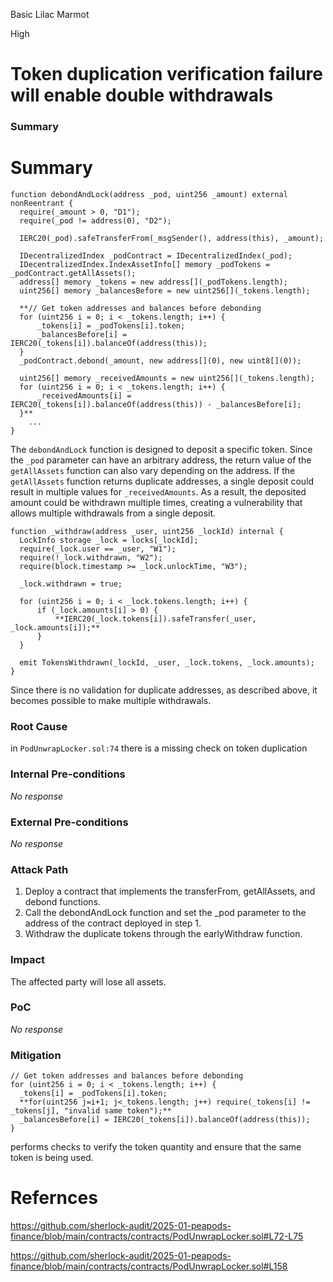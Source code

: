 Basic Lilac Marmot

High

# Token duplication verification failure will enable double withdrawals

### Summary

# Summary

```solidity
function debondAndLock(address _pod, uint256 _amount) external nonReentrant {
  require(_amount > 0, "D1");
  require(_pod != address(0), "D2");
	
  IERC20(_pod).safeTransferFrom(_msgSender(), address(this), _amount);

  IDecentralizedIndex _podContract = IDecentralizedIndex(_pod);
  IDecentralizedIndex.IndexAssetInfo[] memory _podTokens = _podContract.getAllAssets();
  address[] memory _tokens = new address[](_podTokens.length);
  uint256[] memory _balancesBefore = new uint256[](_tokens.length);

  **// Get token addresses and balances before debonding
  for (uint256 i = 0; i < _tokens.length; i++) {
      _tokens[i] = _podTokens[i].token;
      _balancesBefore[i] = IERC20(_tokens[i]).balanceOf(address(this));
  }
  _podContract.debond(_amount, new address[](0), new uint8[](0));

  uint256[] memory _receivedAmounts = new uint256[](_tokens.length);
  for (uint256 i = 0; i < _tokens.length; i++) {
      _receivedAmounts[i] = IERC20(_tokens[i]).balanceOf(address(this)) - _balancesBefore[i];
  }**
	...
}
```

The `debondAndLock` function is designed to deposit a specific token. Since the `_pod` parameter can have an arbitrary address, the return value of the `getAllAssets` function can also vary depending on the address. If the `getAllAssets` function returns duplicate addresses, a single deposit could result in multiple values for `_receivedAmounts`. As a result, the deposited amount could be withdrawn multiple times, creating a vulnerability that allows multiple withdrawals from a single deposit.

```solidity
function _withdraw(address _user, uint256 _lockId) internal {
  LockInfo storage _lock = locks[_lockId];
  require(_lock.user == _user, "W1");
  require(!_lock.withdrawn, "W2");
  require(block.timestamp >= _lock.unlockTime, "W3");

  _lock.withdrawn = true;

  for (uint256 i = 0; i < _lock.tokens.length; i++) {
      if (_lock.amounts[i] > 0) {
          **IERC20(_lock.tokens[i]).safeTransfer(_user, _lock.amounts[i]);**
      }
  }

  emit TokensWithdrawn(_lockId, _user, _lock.tokens, _lock.amounts);
}
```

Since there is no validation for duplicate addresses, as described above, it becomes possible to make multiple withdrawals.

### Root Cause

in `PodUnwrapLocker.sol:74` there is a missing check on token duplication 

### Internal Pre-conditions

_No response_

### External Pre-conditions

_No response_

### Attack Path

1. Deploy a contract that implements the transferFrom, getAllAssets, and debond functions.
2. Call the debondAndLock function and set the _pod parameter to the address of the contract deployed in step 1.
3. Withdraw the duplicate tokens through the earlyWithdraw function.

### Impact

The affected party will lose all assets.

### PoC

_No response_

### Mitigation

```solidity
// Get token addresses and balances before debonding
for (uint256 i = 0; i < _tokens.length; i++) {
  _tokens[i] = _podTokens[i].token;
  **for(uint256 j=i+1; j<_tokens.length; j++) require(_tokens[i] != _tokens[j], "invalid same token");**
  _balancesBefore[i] = IERC20(_tokens[i]).balanceOf(address(this));
}
```

performs checks to verify the token quantity and ensure that the same token is being used.

# Refernces

https://github.com/sherlock-audit/2025-01-peapods-finance/blob/main/contracts/contracts/PodUnwrapLocker.sol#L72-L75

https://github.com/sherlock-audit/2025-01-peapods-finance/blob/main/contracts/contracts/PodUnwrapLocker.sol#L158